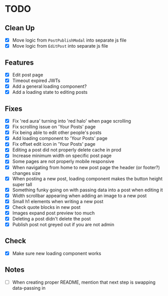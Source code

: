 # TODO

## Clean Up

- [x] Move logic from `PostPublishModal` into separate js file
- [x] Move logic from `EditPost` into separate js file

## Features

- [x] Edit post page
- [x] Timeout expired JWTs
- [x] Add a general loading component?
- [x] Add a loading state to editing posts

## Fixes

- [x] Fix 'red aura' turning into 'red halo' when page scrolling
- [x] Fix scrolling issue on 'Your Posts' page
- [x] Fix being able to edit other people's posts
- [x] Add loading component to 'Your Posts' page
- [x] Fix offset edit icon in 'Your Posts' page
- [x] Editing a post did not properly delete cache in prod
- [x] Increase minimum width on specific post page
- [x] Some pages are not properly mobile responsive
- [x] When navigating from home to new post page the header (or footer?) changes size
- [x] When posting a new post, loading component makes the button height super tall
- [x] Something funky going on with passing data into a post when editing it
- [x] Width scrollbar appearing when adding an image to a new post
- [x] Small h1 elements when writing a new post
- [x] Check quote blocks in new post
- [x] Images expand post preview too much
- [x] Deleting a post didn't delete the post
- [x] Publish post not greyed out if you are not admin

## Check

- [x] Make sure new loading component works

## Notes

- [ ] When creating proper README, mention that next step is swapping data-passing in
